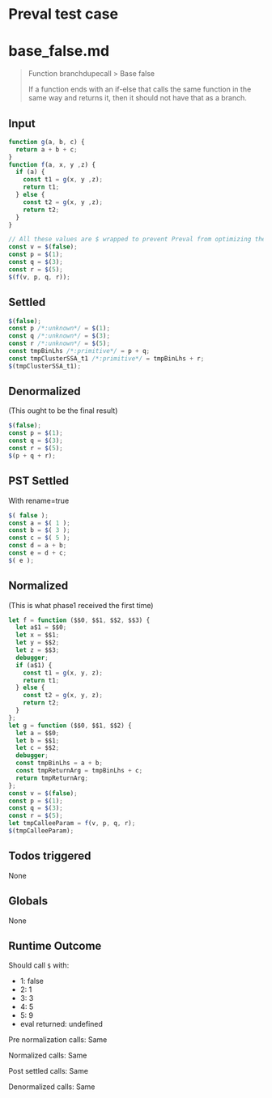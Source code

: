 # Preval test case

# base_false.md

> Function branchdupecall > Base false
>
> If a function ends with an if-else that calls the same function in the same way and returns it, then it should not have that as a branch.

## Input

`````js filename=intro
function g(a, b, c) {
  return a + b + c;
}
function f(a, x, y ,z) {
  if (a) {
    const t1 = g(x, y ,z);
    return t1;
  } else {
    const t2 = g(x, y ,z);
    return t2;
  }
}

// All these values are $ wrapped to prevent Preval from optimizing the whole thing away prematurely
const v = $(false);
const p = $(1);
const q = $(3);
const r = $(5);
$(f(v, p, q, r));
`````


## Settled


`````js filename=intro
$(false);
const p /*:unknown*/ = $(1);
const q /*:unknown*/ = $(3);
const r /*:unknown*/ = $(5);
const tmpBinLhs /*:primitive*/ = p + q;
const tmpClusterSSA_t1 /*:primitive*/ = tmpBinLhs + r;
$(tmpClusterSSA_t1);
`````


## Denormalized
(This ought to be the final result)

`````js filename=intro
$(false);
const p = $(1);
const q = $(3);
const r = $(5);
$(p + q + r);
`````


## PST Settled
With rename=true

`````js filename=intro
$( false );
const a = $( 1 );
const b = $( 3 );
const c = $( 5 );
const d = a + b;
const e = d + c;
$( e );
`````


## Normalized
(This is what phase1 received the first time)

`````js filename=intro
let f = function ($$0, $$1, $$2, $$3) {
  let a$1 = $$0;
  let x = $$1;
  let y = $$2;
  let z = $$3;
  debugger;
  if (a$1) {
    const t1 = g(x, y, z);
    return t1;
  } else {
    const t2 = g(x, y, z);
    return t2;
  }
};
let g = function ($$0, $$1, $$2) {
  let a = $$0;
  let b = $$1;
  let c = $$2;
  debugger;
  const tmpBinLhs = a + b;
  const tmpReturnArg = tmpBinLhs + c;
  return tmpReturnArg;
};
const v = $(false);
const p = $(1);
const q = $(3);
const r = $(5);
let tmpCalleeParam = f(v, p, q, r);
$(tmpCalleeParam);
`````


## Todos triggered


None


## Globals


None


## Runtime Outcome


Should call `$` with:
 - 1: false
 - 2: 1
 - 3: 3
 - 4: 5
 - 5: 9
 - eval returned: undefined

Pre normalization calls: Same

Normalized calls: Same

Post settled calls: Same

Denormalized calls: Same
